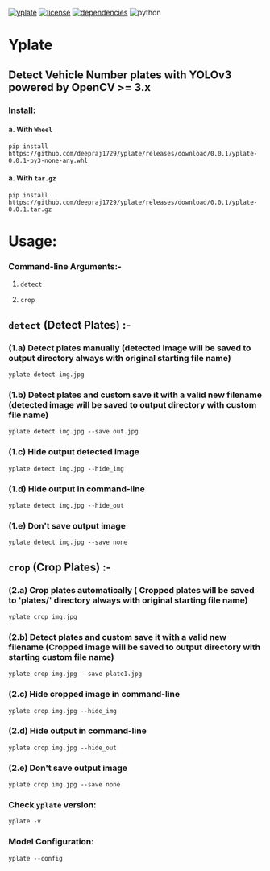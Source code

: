 [![yplate](https://img.shields.io/badge/yplate-v0.0.1-blue)](https://github.com/deepraj1729/yplate/releases/tag/0.0.1)  [![license](https://img.shields.io/badge/License-MIT-yellow)](https://github.com/deepraj1729/yplate/blob/master/LICENSE) [![dependencies](https://img.shields.io/badge/dependencies-packages-orange)](https://github.com/deepraj1729/yplate/blob/master/requirements.txt)
![python](https://img.shields.io/badge/python-3.5%3E-red)
# Yplate

## Detect Vehicle Number plates with YOLOv3 powered by OpenCV >= 3.x 

### Install:

#### a. With `Wheel` 

    pip install https://github.com/deepraj1729/yplate/releases/download/0.0.1/yplate-0.0.1-py3-none-any.whl

#### a. With `tar.gz` 
    
    pip install https://github.com/deepraj1729/yplate/releases/download/0.0.1/yplate-0.0.1.tar.gz
    
    
# Usage:

### Command-line Arguments:-

1. `detect`

2. `crop`


## `detect` (Detect  Plates) :-

### (1.a)  Detect plates manually (detected image will be saved to output directory always with original starting file name) 

    yplate detect img.jpg
    
### (1.b)  Detect plates and custom save it with a valid new filename (detected image will be saved to output directory with custom file name) 
    
    yplate detect img.jpg --save out.jpg
    
### (1.c)  Hide output detected image

    yplate detect img.jpg --hide_img
    
### (1.d)  Hide output in command-line

    yplate detect img.jpg --hide_out

### (1.e)  Don't save output image 

    yplate detect img.jpg --save none


## `crop` (Crop Plates) :-

### (2.a)  Crop plates automatically ( Cropped plates will be saved to 'plates/' directory always with original starting file name)

    yplate crop img.jpg
    
### (2.b)  Detect plates and custom save it with a valid new filename (Cropped image will be saved to output directory with starting custom file name)
    
    yplate crop img.jpg --save plate1.jpg
    
### (2.c)  Hide cropped image in command-line

    yplate crop img.jpg --hide_img
    
### (2.d)  Hide output in command-line

    yplate crop img.jpg --hide_out

### (2.e)  Don't save output image

    yplate crop img.jpg --save none


### Check `yplate` version:

    yplate -v

### Model Configuration:

    yplate --config
